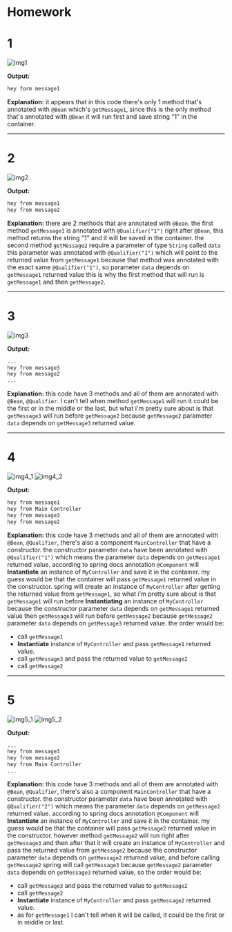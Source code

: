 # Homework



# 1
![img1](https://user-images.githubusercontent.com/110352036/214043369-d0c388e0-30c7-4f6f-b47d-877fa7a70579.png)


**Output:**
```bash
hey form message1
```


**Explanation:**
it appears that in this code there's only 1 method that's annotated with `@Bean` which's `getMessage1`, since this is the only method that's annotated with `@Bean` it will run first
and save string "1"  in the container.

---


# 2
![img2](https://user-images.githubusercontent.com/110352036/214044044-8daab2c3-5e06-493c-be5b-49ca49598975.png)

**Output:**
```bash
hey from message1
hey from message2
```



**Explanation:**
there are 2 methods that are annotated with `@Bean`. the first method `getMessage1` is annotated with `@Qualifier("1")` right after `@Bean`, this method returns the string "1" and it will be saved in the container. the second method `getMessage2` require a parameter of type `String` called `data` this parameter was annotated with `@Qualifier("1")` which will point to the returned value from `getMessage1` because that method was annotated with the exact same `@Qualifier("1")`, so parameter `data` depends on `getMessage1` returned value this is why the first method that will run is `getMessage1` and then `getMessage2`.


---

# 3
![img3](https://user-images.githubusercontent.com/110352036/214044106-69893ed6-81bb-4abc-8966-38a4dd8a7e4a.png)



**Output:**
```bash
...
hey from message3
hey from message2
...
```


**Explanation:**
this code have 3 methods and all of them are annotated with `@Bean`, `@Qualifier`. I can't tell when method `getMessage1` will run it could be the first or in the middle or the last, but what i'm pretty sure about is that `getMessage3` will run before `getMessage2` because `getMessage2` parameter `data` depends on `getMessage3` returned value.

---

# 4
![img4_1](https://user-images.githubusercontent.com/110352036/214044208-e866fed2-81f6-4fdb-910d-b7688d9099f2.png)
![img4_2](https://user-images.githubusercontent.com/110352036/214044228-f7b3c7e2-6af0-4957-84bc-53e1348793d7.png)

**Output:**
```bash
hey from message1
hey from Main Controller
hey from message3
hey from message2
```


**Explanation:**
this code have 3 methods and all of them are annotated with `@Bean`, `@Qualifier`, there's also a component `MainController` that have a constructor. the constructor parameter `data` have been annotated with `@Qualifier("1")` which means the parameter `data` depends on `getMessage1` returned value. according to spring docs annotation `@Component` will **Instantiate** an instance of `MyController` and save it in the container. my guess would be that the container will pass `getMessage1` returned value in the constructor. spring will create an instance of `MyController` after getting the returned value from `getMessage1`, so what i'm pretty sure about is that `getMessage1` will run before **Instantiating** an instance of `MyController` because the constructor parameter `data` depends on `getMessage1` returned value then  `getMessage3` will run before `getMessage2` because `getMessage2` parameter `data` depends on `getMessage3` returned value. the order would be:

- call `getMessage1`
- **Instantiate** instance of `MyController` and pass `getMessage1` returned value.
- call `getMessage3` and pass the returned value to `getMessage2`
- call `getMessage2`


---

# 5 
![img5_1](https://user-images.githubusercontent.com/110352036/214045127-d653f6a8-064a-45b1-8bb8-43a2a40f8463.png)
![img5_2](https://user-images.githubusercontent.com/110352036/214045192-a6e82281-6d54-4a84-bef6-d2f44ddfcf9d.png)



**Output:**
```bash
...
hey from message3
hey from message2
hey from Main Controller
...
```



**Explanation:**
this code have 3 methods and all of them are annotated with `@Bean`, `@Qualifier`, there's also a component `MainController` that have a constructor. the constructor parameter `data` have been annotated with `@Qualifier("2")` which means the parameter `data` depends on `getMessage2` returned value. according to spring docs annotation `@Component` will **Instantiate** an instance of `MyController` and save it in the container. my guess would be that the container will pass `getMessage2` returned value in the constructor. however method `getMessage2` will run right after `getMessage3` and then after that it will create an instance of `MyController` and pass the returned value from `getMessage2` because the constructor parameter `data` depends on `getMessage2` returned value, and before calling `getMessage2` spring will call `getMessage3` because `getMessage2` parameter `data` depends on `getMessage3` returned value, so the order would be:
- call `getMessage3` and pass the returned value to `getMessage2`
- call `getMessage2`
- **Instantiate** instance of `MyController` and pass `getMessage2` returned value.
- as for `getMessage1` I can't tell when it will be called, it could be the first or in middle or last.

